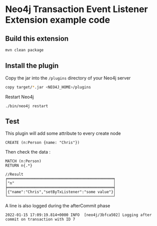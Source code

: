 # Neo4j Transaction Event Listener Extension example code

## Build this extension

```bash
mvn clean package
```

## Install the plugin

Copy the jar into the `/plugins` directory of your Neo4j server

```bash
copy target/*.jar <NEO4J_HOME>/plugins
```

Restart Neo4j

```shell
./bin/neo4j restart
```

## Test

This plugin will add some attribute to every create node

```cypher
CREATE (n:Person {name: "Chris"})
```

Then check the data : 

```cypher
MATCH (n:Person)
RETURN n{.*}

//Result
╒═══════════════════════════════════════════════╕
│"n"                                            │
╞═══════════════════════════════════════════════╡
│{"name":"Chris","setByTxListener":"some value"}│
└───────────────────────────────────────────────┘
```

A line is also logged during the afterCommit phase

```shell
2022-01-15 17:09:19.814+0000 INFO  [neo4j/3bfca502] Logging after commit on transaction with ID 7
```